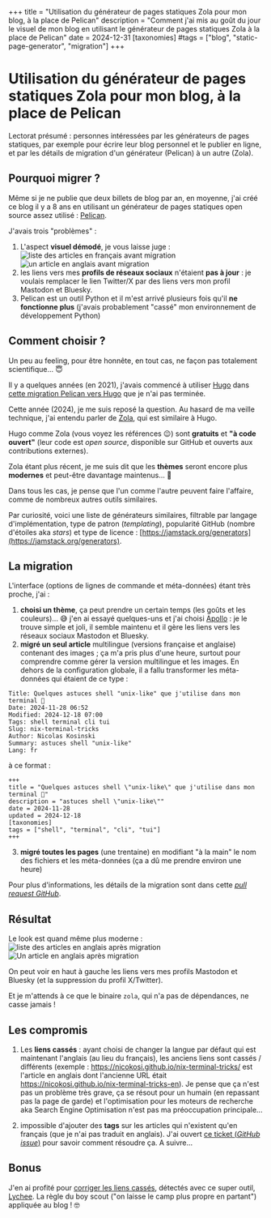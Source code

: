 +++
title = "Utilisation du générateur de pages statiques Zola pour mon blog, à la place de Pelican"
description = "Comment j'ai mis au goût du jour le visuel de mon blog en utilisant le générateur de pages statiques Zola à la place de Pelican"
date = 2024-12-31
[taxonomies]
#tags = ["blog", "static-page-generator", "migration"]
+++
# Utilisation du générateur de pages statiques Zola pour mon blog, à la place de Pelican

Lectorat présumé : personnes intéressées par les générateurs de pages statiques, par exemple pour écrire leur blog
personnel et le publier en ligne, et par les détails de migration d'un générateur (Pelican) à un autre (Zola).

## Pourquoi migrer ?

Même si je ne publie que deux billets de blog par an, en moyenne, j'ai créé ce blog il y a 8 ans en utilisant un
générateur de pages statiques open source assez utilisé : [Pelican](https://docs.getpelican.com/).

J'avais trois "problèmes" :
1. L'aspect **visuel démodé**, je vous laisse juge :
![liste des articles en français avant migration](before-french-landing-page.png)
![un article en anglais avant migration](before-english-article.png)
2. les liens vers mes **profils de réseaux sociaux** n'étaient **pas à jour** : je voulais remplacer le lien Twitter/X par des
   liens vers mon profil Mastodon et Bluesky.
3. Pelican est un outil Python et il m'est arrivé plusieurs fois qu'il **ne fonctionne plus** (j'avais probablement
"cassé" mon environnement de développement Python)


## Comment choisir ?

Un peu au feeling, pour être honnête, en tout cas, ne façon pas totalement scientifique... 😇

Il y a quelques années (en 2021), j'avais commencé à utiliser [Hugo](https://gohugo.io/) dans [cette migration Pelican vers Hugo](https://github.com/nicokosi/blog/pull/1) que je n'ai pas terminée.

Cette année (2024), je me suis reposé la question. Au hasard de ma veille technique, j'ai entendu parler de [Zola](https://www.getzola.org/), qui
est similaire à Hugo.

Hugo comme Zola (vous voyez les références 😉) sont **gratuits** et **"à code ouvert"** (leur code est _open source_, disponible sur GitHub et ouverts aux contributions externes).

Zola étant plus récent, je me suis dit que les **thèmes** seront encore plus **modernes** et peut-être davantage maintenus... 🤷

Dans tous les cas, je pense que l'un comme l'autre peuvent faire l'affaire, comme de nombreux autres outils similaires.

Par curiosité, voici une liste de générateurs similaires, filtrable par langage d'implémentation, type de patron (_templating_), popularité GitHub (nombre d'étoiles aka _stars_) et type de licence : [https://jamstack.org/generators](https://jamstack.org/generators).

## La migration

L'interface (options de lignes de commande et méta-données) étant très proche, j'ai :

1. **choisi un thème**, ça peut prendre un certain temps (les goûts et les couleurs)... 😅 j'en ai essayé quelques-uns et j'ai choisi [Apollo](https://github.com/not-matthias/apollo) : je le trouve simple et joli, il semble maintenu et il gère les liens vers les réseaux sociaux Mastodon et Bluesky.
2. **migré un seul article** multilingue (versions française et anglaise) contenant des images ; ça m'a pris plus d'une heure, surtout pour comprendre comme gérer la version multilingue et les images.
En dehors de la configuration globale, il a fallu transformer les méta-données qui étaient de ce type :
```
Title: Quelques astuces shell "unix-like" que j'utilise dans mon terminal 🧙
Date: 2024-11-28 06:52
Modified: 2024-12-18 07:00
Tags: shell terminal cli tui
Slug: nix-terminal-tricks
Author: Nicolas Kosinski
Summary: astuces shell "unix-like"
Lang: fr
```
à ce format :
```
+++
title = "Quelques astuces shell \"unix-like\" que j'utilise dans mon terminal 🧙"
description = "astuces shell \"unix-like\""
date = 2024-11-28
updated = 2024-12-18
[taxonomies]
tags = ["shell", "terminal", "cli", "tui"]
+++
```
3. **migré toutes les pages** (une trentaine) en modifiant "à la main" le nom des fichiers et les méta-données (ça a dû me prendre environ une heure)

Pour plus d'informations, les détails de la migration sont dans cette [_pull request GitHub_](https://github.com/nicokosi/blog/pull/11).

## Résultat

Le look est quand même plus moderne :
![liste des articles en anglais après migration](now-english-articles.png)
![Un article en anglais après migration](now-english-articles.png)

On peut voir en haut à gauche les liens vers mes profils Mastodon et Bluesky (et la suppression du profil X/Twitter).

Et je m'attends à ce que le binaire `zola`, qui n'a pas de dépendances, ne casse jamais !

## Les compromis

1. Les **liens cassés** : ayant choisi de changer la langue par défaut qui est maintenant l'anglais (au lieu du français), 
les anciens liens sont cassés / différents (exemple : https://nicokosi.github.io/nix-terminal-tricks/ est l'article en
anglais dont l'ancienne URL était https://nicokosi.github.io/nix-terminal-tricks-en).
Je pense que ça n'est pas un problème très grave, ça se résout pour un humain (en repassant pas la page de garde) et
l'optimisation pour les moteurs de recherche aka Search Engine Optimisation n'est pas ma préoccupation principale...

2. impossible d'ajouter des **tags** sur les articles qui n'existent qu'en français (que je n'ai pas traduit en anglais).
J'ai ouvert [ce ticket (_GitHub issue_)](https://github.com/getzola/zola/issues/2757) pour savoir comment résoudre ça.
A suivre...

## Bonus

J'en ai profité pour [corriger les liens cassés](https://github.com/nicokosi/blog/pull/11/commits/5b6557350db88fcade375ed9a81905659fb57e89), détectés avec ce super outil, [Lychee](https://github.com/lycheeverse/lychee).
La règle du boy scout ("on laisse le camp plus propre en partant") appliquée au blog ! 🤓
